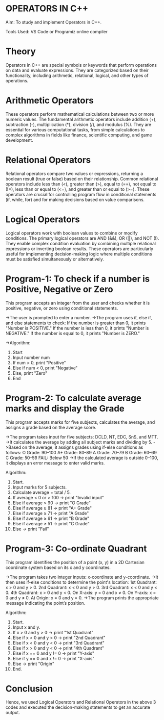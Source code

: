 # OPERATORS IN C++
Aim: To study and implement Operators in C++.

Tools Used: VS Code or Programiz online compiler

# Theory
Operators in C++ are special symbols or keywords that perform operations on data and evaluate expressions. They are categorized based on their functionality, including arithmetic, relational, logical, and other types of operations.

# Arithmetic Operators
These operators perform mathematical calculations between two or more numeric values. The fundamental arithmetic operators include addition (+), subtraction (-), multiplication (*), division (/), and modulus (%). They are essential for various computational tasks, from simple calculations to complex algorithms in fields like finance, scientific computing, and game development.

# Relational Operators
Relational operators compare two values or expressions, returning a boolean result (true or false) based on their relationship. Common relational operators include less than (<), greater than (>), equal to (==), not equal to (!=), less than or equal to (<=), and greater than or equal to (>=). These operators are crucial for controlling program flow in conditional statements (if, while, for) and for making decisions based on value comparisons.

# Logical Operators
Logical operators work with boolean values to combine or modify conditions. The primary logical operators are AND (&&), OR (||), and NOT (!). They enable complex condition evaluation by combining multiple relational expressions or inverting boolean results. These operators are particularly useful for implementing decision-making logic where multiple conditions must be satisfied simultaneously or alternatively.


# Program-1: To check if a number is Positive, Negative or Zero
This program accepts an integer from the user and checks whether it is positive, negative, or zero using conditional statements.

->The user is prompted to enter a number.
->The program uses if, else if, and else statements to check:
    If the number is greater than 0, it prints "Number is POSITIVE."
    If the number is less than 0, it prints "Number is NEGATIVE."
    If the number is equal to 0, it prints "Number is ZERO."
    
->Algorithm:

1. Start
2. Input number num
3. If num > 0, print "Positive"
4. Else if num < 0, print "Negative"
5. Else, print "Zero"
6. End

# Program-2: To calculate average marks and display the Grade
This program accepts marks for five subjects, calculates the average, and assigns a grade based on the average score.

->The program takes input for five subjects: DCLD, NT, EDC, SnS, and MTT.
->It calculates the average by adding all subject marks and dividing by 5.
->Based on the average, it assigns grades using if-else conditions as follows:
    O Grade: 90–100
    A+ Grade: 80–89
    A Grade: 70–79
    B Grade: 60–69
    C Grade: 50–59
    FAIL: Below 50
->If the calculated average is outside 0–100, it displays an error message to enter valid marks.

Algorithm:

1. Start.
2. Input marks for 5 subjects.
3. Calculate average = total / 5.
4. If average < 0 or > 100 → print "Invalid input"
5. Else if average > 90 → print "O Grade"
6. Else if average ≥ 81 → print "A+ Grade"
7. Else if average ≥ 71 → print "A Grade"
8. Else if average ≥ 61 → print "B Grade"
9. Else if average ≥ 51 → print "C Grade"
10. Else → print "Fail"

# Program-3: Co-ordinate Quadrant
This program identifies the position of a point (x, y) in a 2D Cartesian coordinate system based on its x and y coordinates.

->The program takes two integer inputs: x-coordinate and y-coordinate.
->It then uses if-else conditions to determine the point's location:
    1st Quadrant: x > 0 and y > 0.
    2nd Quadrant: x < 0 and y > 0.
    3rd Quadrant: x < 0 and y < 0.
    4th Quadrant: x > 0 and y < 0.
    On X-axis: y = 0 and x ≠ 0.
    On Y-axis: x = 0 and y ≠ 0.
    At Origin: x = 0 and y = 0.
->The program prints the appropriate message indicating the point’s position.

Algorithm:

1. Start.
2. Input x and y.
3. If x > 0 and y > 0 → print "1st Quadrant"
4. Else if x < 0 and y > 0 → print "2nd Quadrant"
5. Else if x < 0 and y < 0 → print "3rd Quadrant"
6. Else if x > 0 and y < 0 → print "4th Quadrant"
7. Else if x == 0 and y != 0 → print "Y-axis"
8. Else if y == 0 and x != 0 → print "X-axis"
9. Else → print "Origin"
10. End.

# Conclusion 
Hence, we used Logical Operators and Relational Operators in the above 3 codes and executed the decision-making statements to get an accurate output.
